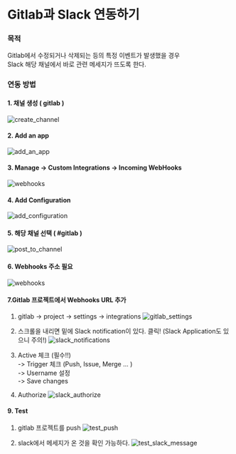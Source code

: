 # Gitlab과 Slack 연동하기

### 목적
Gitlab에서 수정되거나 삭제되는 등의 특정 이벤트가 발생했을 경우<br>
Slack 해당 채널에서 바로 관련 메세지가 뜨도록 한다.<br>


### 연동 방법

#### 1. 채널 생성 ( gitlab )<br>
![create_channel](/images_gitlab/create_channel.png)

#### 2. Add an app<br>
![add_an_app](/images_gitlab/add_an_app.png)

#### 3. Manage -> Custom Integrations -> Incoming WebHooks<br>
![webhooks](/images_gitlab/webhooks.png)

#### 4. Add Configuration<br>
![add_configuration](/images_gitlab/add_configuration.png)

#### 5. 해당 채널 선택 ( #gitlab )<br>
![post_to_channel](/images_gitlab/post_to_channel.png)

#### 6. Webhooks 주소 필요
![webhooks](/images_gitlab/webhooks_url.png)


#### 7.Gitlab 프로젝트에서 Webhooks URL 추가
1. gitlab -> project -> settings -> integrations
![gitlab_settings](/images_gitlab/gitlab_settings.png)

2. 스크롤을 내리면 밑에 Slack notification이 있다. 클릭!
(Slack Application도 있으니 주의!)
![slack_notifications](/images_gitlab/slack_notifications.png)

3. Active 체크 (필수!!)<br>
-> Trigger 체크 (Push, Issue, Merge ... ) <br>
-> Username 설정 <br>
-> Save changes

5. Authorize
![slack_authorize](/images_gitlab/slack_authorize.png)

#### 9. Test
1. gitlab 프로젝트를 push
![test_push](/images_gitlab/test_push.png)

2. slack에서 메세지가 온 것을 확인 가능하다.
![test_slack_message](/images_gitlab/test_slack_message.png)
